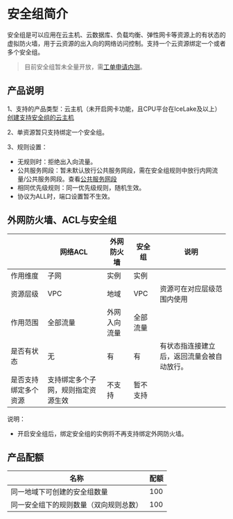 # 安全组简介


安全组是可以应用在云主机、云数据库、负载均衡、弹性网卡等资源上的有状态的虚拟防火墙，用于云资源的出入向的网络访问控制。支持一个云资源绑定一个或者多个安全组。

> 目前安全组暂未全量开放，需[工单申请内测](https://console.ucloud.cn/uaccount/work_ticket/create)。

## 产品说明

1、支持的产品类型：云主机（未开启网卡功能，且CPU平台在IceLake及以上）    [创建支持安全组的云主机](https://docs.ucloud.cn/vpc/guide/secgroup?id=%e5%88%9b%e5%bb%ba%e6%94%af%e6%8c%81%e5%ae%89%e5%85%a8%e7%bb%84%e7%9a%84%e4%ba%91%e4%b8%bb%e6%9c%ba)

2、单资源暂只支持绑定一个安全组。

3、规则设置：

- 无规则时：拒绝出入向流量。
- 公共服务网段：暂未默认放行公共服务网段，需在安全组规则中放行内网流量/公共服务网段。查看[公共服务网段](https://docs.ucloud.cn/vpc/limit)
- 相同优先级规则：同一优先级规则，随机生效。
- 协议为ALL时，端口设置暂不生效。

## 外网防火墙、ACL与安全组

||网络ACL|外网防火墙|安全组|说明|
|---|---|---|---|---|
|作用维度|子网|实例|实例||
|资源层级|VPC|地域|VPC|资源可在对应层级范围内使用|
|作用范围|全部流量|外网入向流量|全部流量|
|是否有状态|无|有|有|有状态指连接建立后，返回流量会被自动放行。|
|是否支持绑定多个资源|支持绑定多个子网，规则指定资源生效|不支持|暂不支持|

说明：

- 开启安全组后，绑定安全组的实例将不再支持绑定外网防火墙。

## 产品配额

|名称|配额|
|---|---|
|同一地域下可创建的安全组数量|100|
|同一安全组下的规则数量（双向规则总数）|100|








